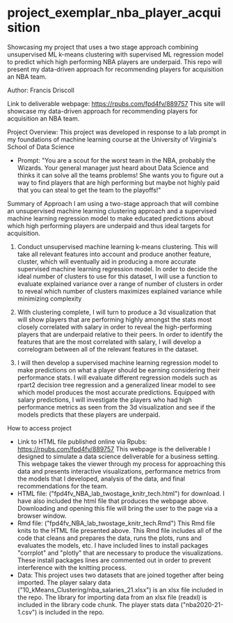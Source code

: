 # project_exemplar_nba_player_acquisition
Showcasing my project that uses a two stage approach combining unsupervised ML k-means clustering with supervised ML regression model to predict which high performing NBA players are underpaid. This repo will present my data-driven approach for recommending players for acquisition an NBA team.

Author: Francis Driscoll

Link to deliverable webpage: https://rpubs.com/fpd4fv/889757
This site will showcase my data-driven approach for recommending players for acquisition an NBA team.

Project Overview: This project was developed in response to a lab prompt in my foundations of machine learning course at the University of Virginia's School of Data Science
- Prompt: "You are a scout for the worst team in the NBA, probably the Wizards. Your 
general manager just heard about Data Science and thinks it can solve all the
teams problems! She wants you to figure out a way to find players that are 
high performing but maybe not highly paid that you can steal to get the team 
to the playoffs!"

Summary of Approach
I am using a two-stage approach that will combine an unsupervised machine learning clustering approach and a supervised machine learning regression model to make educated predictions about which high performing players are underpaid and thus ideal targets for acquisition.

1. Conduct unsupervised machine learning k-means clustering. This will take all relevant features into account and produce another feature, cluster, which will eventually aid in producing a more accurate supervised machine learning regression model. In order to decide the ideal number of clusters to use for this dataset, I will use a function to evaluate explained variance over a range of number of clusters in order to reveal which number of clusters maximizes explained variance while minimizing complexity

2. With clustering complete, I will turn to produce a 3d visualization that will show players that are performing highly amongst the stats most closely correlated with salary in order to reveal the high-performing players that are underpaid relative to their peers. In order to identify the features that are the most correlated with salary, I will develop a correlogram between all of the relevant features in the dataset.

3. I will then develop a supervised machine learning regression model to make predictions on what a player should be earning considering their performance stats. I will evaluate different regression models such as rpart2 decision tree regression and a generalized linear model to see which model produces the most accurate predictions. Equipped with salary predictions, I will investigate the players who had high performance metrics as seen from the 3d visualization and see if the models predicts that these players are underpaid.


How to access project
- Link to HTML file published online via Rpubs: https://rpubs.com/fpd4fv/889757 This webpage is the deliverable I designed to simulate a data science deliverable for a business setting. This webpage takes the viewer through my process for approaching this data and presents interactive visualizations, performance metrics from the models that I developed, analysis of the data, and final recommendations for the team.
- HTML file: ("fpd4fv_NBA_lab_twostage_knitr_tech.html") for download. I have also included the html file that produces the webpage above. Downloading and opening this file will bring the user to the page via a browser window. 
- Rmd file: ("fpd4fv_NBA_lab_twostage_knitr_tech.Rmd") This Rmd file knits to the HTML file presented above. This Rmd file includes all of the code that cleans and prepares the data, runs the plots, runs and evaluates the models, etc. I have included lines to install packages "corrplot" and "plotly" that are necessary to produce the visualizations. These install packages lines are commented out in order to prevent interference with the knitting process. 
- Data: This project uses two datasets that are joined together after being imported. The player salary data ("10_kMeans_Clustering/nba_salaries_21.xlsx") is an xlsx file included in the repo. The library for importing data from an xlsx file (readxl) is included in the library code chunk. The player stats data ("nba2020-21-1.csv") is included in the repo.
